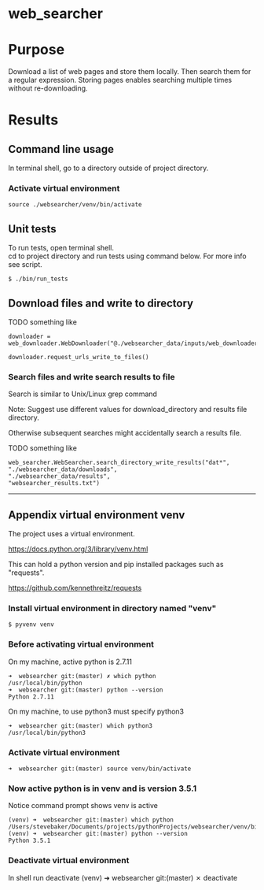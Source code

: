 # web_searcher

# Purpose
Download a list of web pages and store them locally.
Then search them for a regular expression.
Storing pages enables searching multiple times without re-downloading.

# Results

## Command line usage

In terminal shell, go to a directory outside of project directory.

### Activate virtual environment

    source ./websearcher/venv/bin/activate

## Unit tests
To run tests, open terminal shell.  
cd to project directory and run tests using command below. For more info see script.

    $ ./bin/run_tests

## Download files and write to directory

TODO something like

    downloader = web_downloader.WebDownloader("@./websearcher_data/inputs/web_downloader_args.txt")

    downloader.request_urls_write_to_files()

### Search files and write search results to file
Search is similar to Unix/Linux grep command

Note: Suggest use different values for download_directory and results file directory.

Otherwise subsequent searches might accidentally search a results file.

TODO something like

    web_searcher.WebSearcher.search_directory_write_results("dat*",
    "./websearcher_data/downloads",
    "./websearcher_data/results",
    "websearcher_results.txt")

---

## Appendix virtual environment venv

The project uses a virtual environment.

https://docs.python.org/3/library/venv.html

This can hold a python version and pip installed packages such as "requests".

https://github.com/kennethreitz/requests

### Install virtual environment in directory named "venv"

    $ pyvenv venv

### Before activating virtual environment

On my machine, active python is 2.7.11

    ➜  websearcher git:(master) ✗ which python
    /usr/local/bin/python
    ➜  websearcher git:(master) python --version
    Python 2.7.11

On my machine, to use python3 must specify python3

    ➜  websearcher git:(master) which python3
    /usr/local/bin/python3

### Activate virtual environment

    ➜  websearcher git:(master) source venv/bin/activate

### Now active python is in venv and is version 3.5.1

Notice command prompt shows venv is active

    (venv) ➜  websearcher git:(master) which python
    /Users/stevebaker/Documents/projects/pythonProjects/websearcher/venv/bin/python
    (venv) ➜  websearcher git:(master) python --version
    Python 3.5.1

### Deactivate virtual environment
In shell run deactivate
    (venv) ➜  websearcher git:(master) ✗ deactivate
